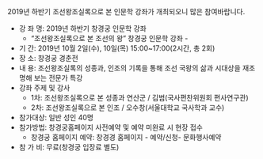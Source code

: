 2019년 하반기 조선왕조실록으로 본 인문학 강좌가 개최되오니 많은 참여바랍니다.

- 강 좌 명: 2019년 하반기 창경궁 인문학 강좌
  - “조선왕조실록으로 본 조선의 왕” 창경궁 인문학 강좌 -
- 기 간: 2019년 10월 2일(수), 10일(목) 15:00~17:00(2시간, 총 2회)
- 장 소: 창경궁 경춘전
- 내 용: 조선왕조실록의 성종과, 인조의 기록을 통해 조선 국왕의 삶과 시대상을 재조명해 보는 전문가 특강
- 강좌 주제 및 강사
  - 1차: 조선왕조실록으로 본 성종과 연산군 / 김범(국사편찬위원회 편사연구관)
  - 2차: 조선왕조실록으로 본 인조 / 오수창(서울대학교 국사학과 교수)
- 참가대상: 일반 성인 40명
- 참가방법: 창경궁홈페이지 사전예약 및 예약 미완료 시 현장 접수
  - 창경궁 홈페이지 예약: 창경경 홈페이지 - 예약/신청- 문화행사예약
- 참 가 비: 무료(창경궁 입장료 별도)